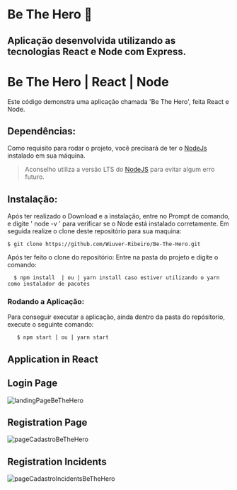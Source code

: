# Be The Hero :purple_heart:

## Aplicação desenvolvida utilizando as tecnologias React e Node com Express.

# Be The Hero | React | Node
 Este código demonstra  uma aplicação chamada 'Be The Hero', feita React e Node.

 
## Dependências:
Como requisito para rodar o projeto, você precisará de ter o [NodeJs](https://nodejs.org/en/) instalado em sua máquina.
 > Aconselho utiliza a versão LTS do [NodeJS](https://nodejs.org/en/) para evitar algum erro futuro.
 
 ## Instalação:
 Após ter realizado o Download e a instalação,  entre no Prompt de comando, e digite ' node -v ' para verificar se o Node está instalado corretamente.
  Em seguida realize o clone deste repositório para sua maquina:
  ```git
  $ git clone https://github.com/Wiuver-Ribeiro/Be-The-Hero.git
  ```
  Após ter feito o clone do repositório: Entre na pasta do projeto e digite o comando:
  
  ```git
    $ npm install  | ou | yarn install caso estiver utilizando o yarn como instalador de pacotes
  ```
 ### Rodando a Aplicação:
 Para conseguir executar a aplicação, ainda dentro da pasta do repósitorio, execute o seguinte comando:
 
 ```git
    $ npm start | ou | yarn start
 ```


## Application in React
## Login Page
![landingPageBeTheHero](https://user-images.githubusercontent.com/52933241/89838041-9e648880-db40-11ea-9eb3-cfa2fbc63f3c.png)

## Registration Page
![pageCadastroBeTheHero](https://user-images.githubusercontent.com/52933241/89838036-9b699800-db40-11ea-90b3-ae0130be77c1.png)

## Registration Incidents
![pageCadastroIncidentsBeTheHero](https://user-images.githubusercontent.com/52933241/89838040-9d335b80-db40-11ea-924a-7d812657ba0a.png)



